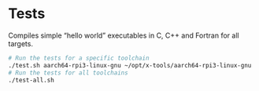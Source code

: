 # Tests

Compiles simple “hello world” executables in C, C++ and Fortran for all targets.

```sh
# Run the tests for a specific toolchain
./test.sh aarch64-rpi3-linux-gnu ~/opt/x-tools/aarch64-rpi3-linux-gnu
# Run the tests for all toolchains
./test-all.sh
```
